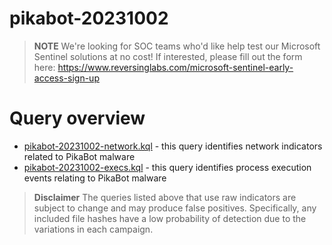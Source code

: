 # pikabot-20231002

> **NOTE**
> We're looking for SOC teams who'd like help test our Microsoft Sentinel solutions at no cost! If interested, please fill out the form here: https://www.reversinglabs.com/microsoft-sentinel-early-access-sign-up

# Query overview

* [pikabot-20231002-network.kql](./pikabot-20231002-network.kql) - this query identifies network indicators related to PikaBot malware
* [pikabot-20231002-execs.kql](./pikabot-20231002-execs.kql) - this query identifies process execution events relating to PikaBot malware

> **Disclaimer**
> The queries listed above that use raw indicators are subject to change and may produce false positives. Specifically, any included file hashes have a low probability of detection due to the variations in each campaign. 
